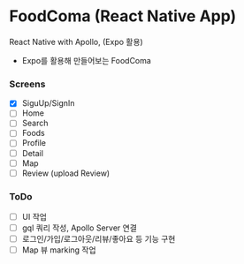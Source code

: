 # FoodComa (React Native App)

React Native with Apollo, (Expo 활용)

- Expo를 활용해 만들어보는 FoodComa

### Screens

- [x] SiguUp/SignIn
- [ ] Home
- [ ] Search
- [ ] Foods
- [ ] Profile
- [ ] Detail
- [ ] Map
- [ ] Review (upload Review)

### ToDo

- [ ] UI 작업
- [ ] gql 쿼리 작성, Apollo Server 연결
- [ ] 로그인/가입/로그아웃/리뷰/좋아요 등 기능 구현
- [ ] Map 뷰 marking 작업
